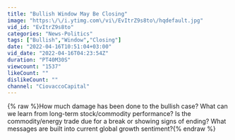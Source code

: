 ```yaml
---
title: "Bullish Window May Be Closing"
image: "https:\/\/i.ytimg.com\/vi\/EvItrZ9s8to\/hqdefault.jpg"
vid_id: "EvItrZ9s8to"
categories: "News-Politics"
tags: ["Bullish","Window","Closing"]
date: "2022-04-16T10:51:04+03:00"
vid_date: "2022-04-16T04:23:54Z"
duration: "PT40M30S"
viewcount: "1537"
likeCount: ""
dislikeCount: ""
channel: "CiovaccoCapital"
---
```

{% raw %}How much damage has been done to the bullish case? What can we learn from long-term stock/commodity performance?  Is the commodity/energy trade due for a break or showing signs of ending? What messages are built into current global growth sentiment?{% endraw %}
